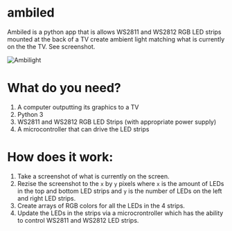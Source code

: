 ambiled
=======

Ambiled is a python app that is allows WS2811 and WS2812 RGB LED strips mounted at the back of a TV create ambient light matching what is currently on the the TV. See screenshot.

![Ambilight](http://upload.wikimedia.org/wikipedia/commons/3/39/Ambilight-2.jpg "Ambilight")

# What do you need?

1. A computer outputting its graphics to a TV
1. Python 3
1. WS2811 and WS2812 RGB LED Strips (with appropriate power supply)
1. A microcontroller that can drive the LED strips

# How does it work:

1. Take a screenshot of what is currently on the screen.
1. Rezise the screenshot to the `x` by `y` pixels where `x` is the amount of LEDs in the top and bottom LED strips and `y` is the number of LEDs on the left and right LED strips.
1. Create arrays of RGB colors for all the LEDs in the 4 strips.
1. Update the LEDs in the strips via a microcrontroller which has the ability to control WS2811 and WS2812 LED strips. 
